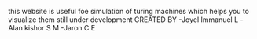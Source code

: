 this website is useful foe simulation of turing machines which helps you to visualize them 
still under development 
CREATED BY
-Joyel Immanuel L
-Alan kishor S M
-Jaron C E
